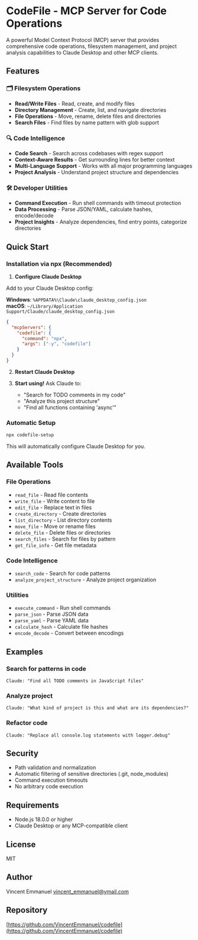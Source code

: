 # CodeFile - MCP Server for Code Operations

A powerful Model Context Protocol (MCP) server that provides comprehensive code operations, filesystem management, and project analysis capabilities to Claude Desktop and other MCP clients.

## Features

### 🗂️ Filesystem Operations
- **Read/Write Files** - Read, create, and modify files
- **Directory Management** - Create, list, and navigate directories  
- **File Operations** - Move, rename, delete files and directories
- **Search Files** - Find files by name pattern with glob support

### 🔍 Code Intelligence
- **Code Search** - Search across codebases with regex support
- **Context-Aware Results** - Get surrounding lines for better context
- **Multi-Language Support** - Works with all major programming languages
- **Project Analysis** - Understand project structure and dependencies

### 🛠️ Developer Utilities
- **Command Execution** - Run shell commands with timeout protection
- **Data Processing** - Parse JSON/YAML, calculate hashes, encode/decode
- **Project Insights** - Analyze dependencies, find entry points, categorize directories

## Quick Start

### Installation via npx (Recommended)

1. **Configure Claude Desktop**

Add to your Claude Desktop config:

**Windows**: `%APPDATA%\Claude\claude_desktop_config.json`  
**macOS**: `~/Library/Application Support/Claude/claude_desktop_config.json`

```json
{
  "mcpServers": {
    "codefile": {
      "command": "npx",
      "args": ["-y", "codefile"]
    }
  }
}
```

2. **Restart Claude Desktop**

3. **Start using!** Ask Claude to:
   - "Search for TODO comments in my code"
   - "Analyze this project structure"
   - "Find all functions containing 'async'"

### Automatic Setup

```bash
npx codefile-setup
```

This will automatically configure Claude Desktop for you.

## Available Tools

### File Operations
- `read_file` - Read file contents
- `write_file` - Write content to file
- `edit_file` - Replace text in files
- `create_directory` - Create directories
- `list_directory` - List directory contents
- `move_file` - Move or rename files
- `delete_file` - Delete files or directories
- `search_files` - Search for files by pattern
- `get_file_info` - Get file metadata

### Code Intelligence
- `search_code` - Search for code patterns
- `analyze_project_structure` - Analyze project organization

### Utilities
- `execute_command` - Run shell commands
- `parse_json` - Parse JSON data
- `parse_yaml` - Parse YAML data
- `calculate_hash` - Calculate file hashes
- `encode_decode` - Convert between encodings

## Examples

### Search for patterns in code
```
Claude: "Find all TODO comments in JavaScript files"
```

### Analyze project
```
Claude: "What kind of project is this and what are its dependencies?"
```

### Refactor code
```
Claude: "Replace all console.log statements with logger.debug"
```

## Security

- Path validation and normalization
- Automatic filtering of sensitive directories (.git, node_modules)
- Command execution timeouts
- No arbitrary code execution

## Requirements

- Node.js 18.0.0 or higher
- Claude Desktop or any MCP-compatible client

## License

MIT

## Author

Vincent Emmanuel <vincent_emmanuel@ymail.com>

## Repository

[https://github.com/VincentEmmanuel/codefile](https://github.com/VincentEmmanuel/codefile)

